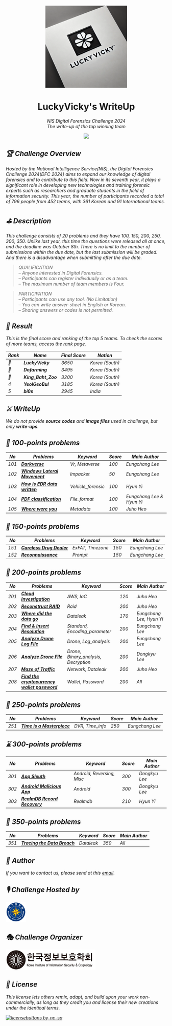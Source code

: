<p align='center'><img src="./res/LuckyVicky.png" height="256"></p>

<h1 align="center">LuckyVicky's WriteUp</a></h1>

<p align="center">
  <em>NIS Digital Forensics Challenge 2024</br>
  <em>The write-up of the top winning team
</p>

<p align="center">
    <a href="https://hits.seeyoufarm.com"><img src="https://hits.seeyoufarm.com/api/count/incr/badge.svg?url=https%3A%2F%2Fgithub.com%2FDFC-2024-LuckyVicky%2Fwriteup&count_bg=%2379C83D&title_bg=%23555555&icon=&icon_color=%23E7E7E7&title=hits&edge_flat=false"/></a>
</p>

## 🏆 Challenge Overview
Hosted by the National Intelligence Service(NIS), the Digital Forensics Challenge 2024(DFC 2024) aims to expand our knowledge of digital forensics and to contribute to this field. Now in its seventh year, it plays a significant role in developing new technologies and training forensic experts such as researchers and graduate students in the field of information security. This year, the number of participants recorded a total of 796 people from 452 teams, with 361 Korean and 91 International teams.

## ⛳️ Description
This challenge consists of 20 problems and they have 100, 150, 200, 250, 300, 350. Unlike last year, this time the questions were released all at once, and the deadline was October 8th. There is no limit to the number of submissions within the due date, but the last submission will be graded. And there is a disadvantage when submitting after the due date.

> QUALIFICATION</br>
– Anyone interested in Digital Forensics.</br>
– Participants can register individually or as a team.</br>
– The maximum number of team members is Four.

> PARTICIPATION</br>
– Participants can use any tool. (No Limitation)</br>
– You can write answer-sheet in English or Korean.</br>
– Sharing answers or codes is not permitted.

## 🎉 Result
This is the final score and ranking of the top 5 teams.
To check the scores of more teams, access the [rank page](https://dfchallenge.org/digital-forensics-challenge-2024-ranking/).

| Rank | Name | Final Score | Nation |
|----|----------|---------|---------|
|🥇  | <strong>LuckyVicky</strong> | 3650 | Korea (South) |
|🥈  | <strong>Dofarming</strong> | 3495 | Korea (South) |
|🥉  | <strong>King_Baht_Zoo</strong> | 3200 | Korea (South) |
|4   | <strong>YeolGeoBul</strong> | 3185 | Korea (South) |
|5   | <strong>bi0s</strong> | 2945 | India |

## ⚔️ WriteUp

We do not provide <strong>source codes</strong> and <strong>image files</strong> used in challenge, but only <strong>write-ups</strong>.

## 🐥 100-points problems

| No | Problems | Keyword | Score | Main Author |
|----|----------|---------|-------|-------------|
| 101 | <strong>[Darkverse](./writeup/[LuckyVicky][101].pdf)</strong> | Vr, Metaverse | 100 | Eungchang Lee |
| 102 | <strong>[Windows Lateral Movement](./writeup/[LuckyVicky][102].pdf)</strong> | Impacket | 50 | Eungchang Lee |
| 103 | <strong>[How is EDR data written](./writeup/[LuckyVicky][103].pdf)</strong> | Vehicle_forensic | 100 | Hyun Yi |
| 104 | <strong>[PDF classification](./writeup/[LuckyVicky][104].pdf)</strong> | File_format | 100 | Eungchang Lee & Hyun Yi |
| 105 | <strong>[Where were you](./writeup/[LuckyVicky][105].pdf)</strong> | Metadata | 100 | Juho Heo |


## 🦩 150-points problems

| No | Problems | Keyword | Score | Main Author |
|----|----------|---------|-------|-------------|
| 151 | <strong>[Careless Drug Dealer](./writeup/[LuckyVicky][151].pdf)</strong> | ExFAT, Timezone | 150 | Eungchang Lee |
| 152 | <strong>[Reconnaissance](./writeup/[LuckyVicky][152].pdf)</strong> | Prompt | 150 | Eungchang Lee |


## 🦉 200-points problems

| No | Problems | Keyword | Score | Main Author |
|----|----------|---------|-------|-------------|
| 201 | <strong>[Cloud Investigation](./writeup/[LuckyVicky][201].pdf)</strong> | AWS, IaC | 120 | Juho Heo |
| 202 | <strong>[Reconstruct RAID](./writeup/[LuckyVicky][202].pdf)</strong> | Raid | 200 | Juho Heo |
| 203 | <strong>[Where did the data go](./writeup/[LuckyVicky][203].pdf)</strong> | Dataleak | 170 |  Eungchang Lee, Hyun Yi |
| 204 | <strong>[Find & Insert Resolution](./writeup/[LuckyVicky][204].pdf)</strong> | Standard, Encoding_parameter | 200 | Eungchang Lee |
| 205 | <strong>[Analyze Drone Log File](./writeup/[LuckyVicky][205].pdf)</strong> | Drone, Log_analysis | 200 | Eungchang Lee |
| 206 | <strong>[Analyze Drone File](./writeup/[LuckyVicky][206].pdf)</strong> | Drone, Binary_analysis, Decryption | 200 | Dongkyu Lee |
| 207 | <strong>[Maze of Traffic](./writeup/[LuckyVicky][207].pdf)</strong> | Network, Dataleak | 200 | Juho Heo |
| 208 | <strong>[Find the cryptocurrency wallet password](./writeup/[LuckyVicky][208].pdf)</strong> | Wallet, Password | 200 | All |


## 🐉 250-points problems

| No | Problems | Keyword | Score | Main Author |
|----|----------|---------|-------|-------------|
| 251 | <strong>[Time is a Masterpiece](./writeup/[LuckyVicky][251].pdf)</strong> | DVR, Time_info | 250 | Eungchang Lee |


## ⌛️ 300-points problems

| No | Problems | Keyword | Score | Main Author |
|----|----------|---------|-------|-------------|
| 301 | <strong>[App Sleuth](./writeup/[LuckyVicky][301].pdf)</strong> | Android, Reversing, Misc | 300 | Dongkyu Lee |
| 302 | <strong>[Android Malicious App](./writeup/[LuckyVicky][302].pdf)</strong> | Android | 300 | Dongkyu Lee |
| 303 | <strong>[RealmDB Record Recovery](./writeup/[LuckyVicky][303].pdf)</strong> | Realmdb | 210 | Hyun Yi |


## 🚀 350-points problems

| No | Problems | Keyword | Score | Main Author |
|----|----------|---------|-------|-------------|
| 351 | <strong>[Tracing the Data Breach](./writeup/[LuckyVicky][351].pdf)</strong> | Dataleak | 350 | All |


## 📝 Author
If you want to contact us, please send at this [email](mailto:dfc_luckyvicky@googlegroups.com).

## 🎙 Challenge Hosted by

<img src="./res/nis_logo.png" height="64">

## 🎭 Challenge Organizer

<img src="./res/kiisc_logo.png" height="64">

## 📌 License
This license lets others remix, adapt, and build upon your work non-commercially, as long as they credit you and license their new creations under the identical terms.

[![licensebuttons by-nc-sa](https://licensebuttons.net/l/by-nc-sa/3.0/88x31.png)](https://creativecommons.org/licenses/by-nc-sa/4.0)
